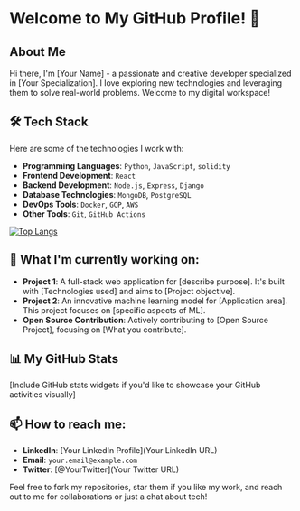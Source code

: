 # Welcome to My GitHub Profile! 👋

## About Me

Hi there, I'm [Your Name] - a passionate and creative developer specialized in [Your Specialization]. I love exploring new technologies and leveraging them to solve real-world problems. Welcome to my digital workspace!

## 🛠 Tech Stack

Here are some of the technologies I work with:

- **Programming Languages**: `Python`, `JavaScript`, `solidity`
- **Frontend Development**: `React`
- **Backend Development**: `Node.js`, `Express`, `Django`
- **Database Technologies**: `MongoDB`, `PostgreSQL`
- **DevOps Tools**: `Docker`,  `GCP`, `AWS`
- **Other Tools**: `Git`, `GitHub Actions`


[![Top Langs](https://github-readme-stats.vercel.app/api/top-langs/?username=outpost-caprice
)](https://github.com/anuraghazra/github-readme-stats)

## 🚀 What I'm currently working on:

- **Project 1**: A full-stack web application for [describe purpose]. It's built with [Technologies used] and aims to [Project objective].
- **Project 2**: An innovative machine learning model for [Application area]. This project focuses on [specific aspects of ML].
- **Open Source Contribution**: Actively contributing to [Open Source Project], focusing on [What you contribute].

## 📊 My GitHub Stats

[Include GitHub stats widgets if you'd like to showcase your GitHub activities visually]

## 📫 How to reach me:

- **LinkedIn**: [Your LinkedIn Profile](Your LinkedIn URL)
- **Email**: `your.email@example.com`
- **Twitter**: [@YourTwitter](Your Twitter URL)

Feel free to fork my repositories, star them if you like my work, and reach out to me for collaborations or just a chat about tech!
